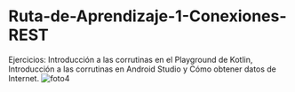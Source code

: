 # Ruta-de-Aprendizaje-1-Conexiones-REST
Ejercicios: Introducción a las corrutinas en el Playground de Kotlin, Introducción a las corrutinas en Android Studio y Cómo obtener datos de Internet.
![foto4](https://github.com/user-attachments/assets/c7ac93ed-478e-489f-aa35-28cd296c4b4f)
